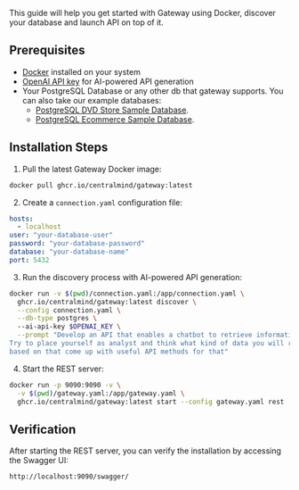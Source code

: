 
This guide will help you get started with Gateway using Docker, discover your database and launch API on top of it.

## Prerequisites

- <a href="https://docs.docker.com/get-started/get-docker/">Docker</a> installed on your system
- <a href="https://platform.openai.com/api-keys">OpenAI API key</a> for AI-powered API generation
- Your PostgreSQL Database or any other db that gateway supports. You can also take our example databases:
    - <a href="/example/postgresql-dvdstore-sample/">PostgreSQL DVD Store Sample Database</a>. 
    - <a href="/example/postgresql-ecommerce-sample/">PostgreSQL Ecommerce Sample Database</a>. 

## Installation Steps

1. Pull the latest Gateway Docker image:
```bash
docker pull ghcr.io/centralmind/gateway:latest
```

2. Create a `connection.yaml` configuration file:
```yaml
hosts:
  - localhost
user: "your-database-user"
password: "your-database-password"
database: "your-database-name"
port: 5432
```

3. Run the discovery process with AI-powered API generation:
```bash
docker run -v $(pwd)/connection.yaml:/app/connection.yaml \
  ghcr.io/centralmind/gateway:latest discover \
  --config connection.yaml \
  --db-type postgres \  
  --ai-api-key $OPENAI_KEY \
  --prompt "Develop an API that enables a chatbot to retrieve information about data. \
Try to place yourself as analyst and think what kind of data you will require, \
based on that come up with useful API methods for that"
```

4. Start the REST server:
```bash
docker run -p 9090:9090 -v \
  -v $(pwd)/gateway.yaml:/app/gateway.yaml \
  ghcr.io/centralmind/gateway:latest start --config gateway.yaml rest
```

## Verification

After starting the REST server, you can verify the installation by accessing the Swagger UI:
```
http://localhost:9090/swagger/
```

